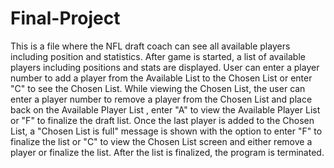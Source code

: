 # Final-Project
This is a file where the NFL draft coach can see all available players including position and statistics.
After game is started, a list of available players  including positions and stats are  displayed.  User can enter a player number to add a player from the Available List to the Chosen List or enter "C" to see the Chosen List.  While viewing the  Chosen List, the user can enter a player number to remove a player from the Chosen List and place back on the Available  Player List , enter "A" to  view the Available Player List or "F" to finalize the draft list.  Once the last player is added to the Chosen List, a "Chosen List is full" message is shown with the option to enter "F" to finalize the list or "C" to view the Chosen List screen and either remove a player or finalize the list.  After the list is finalized, the program is terminated.
